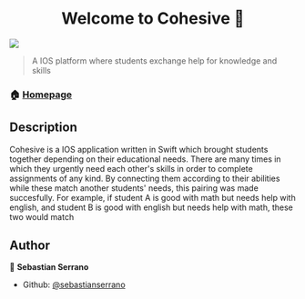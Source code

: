 <h1 align="center">Welcome to Cohesive 👋</h1>
<p>
  <img src="https://img.shields.io/badge/version-0.1.0-blue.svg?cacheSeconds=2592000" />
</p>

> A IOS platform where students exchange help for knowledge and skills

### 🏠 [Homepage](https://github.com/sebastianserrano/cohesive)

## Description

Cohesive is a IOS application written in Swift which brought students together depending on their educational needs. There are many times in which they urgently need each other's skills in order to complete assignments of any kind. By connecting them according to their abilities while these match another students' needs, this pairing was made succesfully. For example, if student A is good with math but needs help with english, and student B is good with english but needs help with math, these two would match

## Author

👤 **Sebastian Serrano**

* Github: [@sebastianserrano](https://github.com/sebastianserrano)
